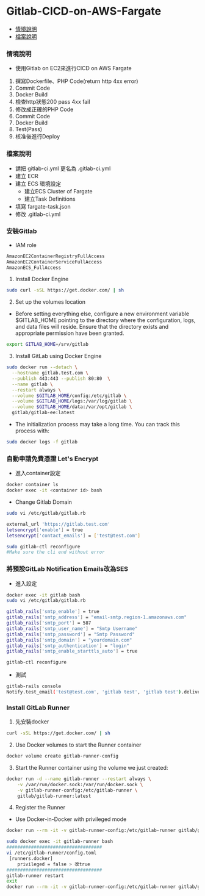 # Gitlab-CICD-on-AWS-Fargate

- [情境說明](#情境說明)
- [檔案說明](#檔案說明)

### 情境說明
- 使用Gitlab on EC2來進行CICD on AWS Fargate
1. 撰寫Dockerfile、PHP Code(return http 4xx error)
2. Commit Code
3. Docker Build
4. 檢查http狀態200 pass 4xx fail
5. 修改成正確的PHP Code
6. Commit Code
7. Docker Build
8. Test(Pass)
9. 核准後進行Deploy

### 檔案說明

- 請把 gitlab-ci.yml 更名為 .gitlab-ci.yml
- 建立 ECR
- 建立 ECS 環境設定
  - 建立ECS Cluster of Fargate
  - 建立Task Definitions
 - 填寫 fargate-task.json
 - 修改 .gitlab-ci.yml

### 安裝Gitlab
- IAM role
```bash
AmazonEC2ContainerRegistryFullAccess
AmazonEC2ContainerServiceFullAccess
AmazonECS_FullAccess
```
1. Install Docker Engine
```bash
sudo curl -sSL https://get.docker.com/ | sh
```
2. Set up the volumes location
- Before setting everything else, configure a new environment variable $GITLAB_HOME pointing to the directory where the configuration, logs, and data files will reside. Ensure that the directory exists and appropriate permission have been granted.
```bash
export GITLAB_HOME=/srv/gitlab
```
3. Install GitLab using Docker Engine
```bash
sudo docker run --detach \
  --hostname gitlab.test.com \
  --publish 443:443 --publish 80:80  \
  --name gitlab \
  --restart always \
  --volume $GITLAB_HOME/config:/etc/gitlab \
  --volume $GITLAB_HOME/logs:/var/log/gitlab \
  --volume $GITLAB_HOME/data:/var/opt/gitlab \
  gitlab/gitlab-ee:latest
```
- The initialization process may take a long time. You can track this process with:
```bash
sudo docker logs -f gitlab
```

### 自動申請免費憑證 Let's Encrypt
- 進入container設定
```bash
docker container ls
docker exec -it <container id> bash
```
- Change Gitlab Domain
```bash
sudo vi /etc/gitlab/gitlab.rb

external_url 'https://gitlab.test.com'
letsencrypt['enable'] = true
letsencrypt['contact_emails'] = ['test@test.com']

sudo gitlab-ctl reconfigure
#Make sure the cli end without error
```

### 將預設GitLab Notification Emails改為SES
- 進入設定
```bash
docker exec -it gitlab bash
sudo vi /etc/gitlab/gitlab.rb

gitlab_rails['smtp_enable'] = true
gitlab_rails['smtp_address'] = "email-smtp.region-1.amazonaws.com"
gitlab_rails['smtp_port'] = 587
gitlab_rails['smtp_user_name'] = "Smtp Username"
gitlab_rails['smtp_password'] = "Smtp Password"
gitlab_rails['smtp_domain'] = "yourdomain.com"
gitlab_rails['smtp_authentication'] = "login"
gitlab_rails['smtp_enable_starttls_auto'] = true

gitlab-ctl reconfigure
```
- 測試
```bash
gitlab-rails console
Notify.test_email('test@test.com', 'gitlab test', 'gitlab test').deliver_now
```
### Install GitLab Runner
1. 先安裝docker
```bash
curl -sSL https://get.docker.com/ | sh
```
2. Use Docker volumes to start the Runner container
```bash
docker volume create gitlab-runner-config
```
3. Start the Runner container using the volume we just created:
```bash
docker run -d --name gitlab-runner --restart always \
    -v /var/run/docker.sock:/var/run/docker.sock \
    -v gitlab-runner-config:/etc/gitlab-runner \
    gitlab/gitlab-runner:latest
```
4. Register the Runner
- Use Docker-in-Docker with privileged mode
```bash
docker run --rm -it -v gitlab-runner-config:/etc/gitlab-runner gitlab/gitlab-runner:latest register

sudo docker exec -it gitlab-runner bash
###################################
vi /etc/gitlab-runner/config.toml
 [runners.docker]
    privileged = false > 改true
###################################
gitlab-runner restart
exit
docker run --rm -it -v gitlab-runner-config:/etc/gitlab-runner gitlab/gitlab-runner:latest status
```
